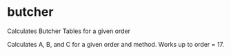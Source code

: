 # butcher
Calculates Butcher Tables for a given order

Calculates A, B, and C for a given order and method. Works up to order = 17.
